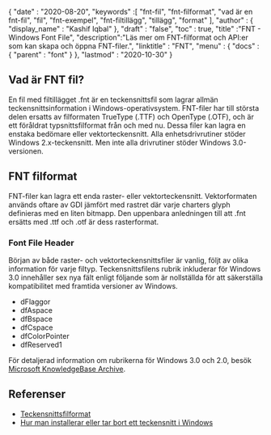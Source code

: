 {
  "date" : "2020-08-20",
  "keywords" :[ "fnt-fil", "fnt-filformat", "vad är en fnt-fil", "fil", "fnt-exempel", "fnt-filtillägg", "tillägg", "format" ],
  "author" : {
    "display_name" : "Kashif Iqbal"
},
  "draft" : "false",
  "toc" : true,
  "title" :"FNT - Windows Font File",
  "description":"Läs mer om FNT-filformat och API:er som kan skapa och öppna FNT-filer.",
  "linktitle" : "FNT",
  "menu" : {
    "docs" : {
      "parent" : "font"
}
},
  "lastmod" : "2020-10-30"
}

## Vad är FNT fil?

En fil med filtillägget .fnt är en teckensnittsfil som lagrar allmän teckensnittsinformation i Windows-operativsystem. FNT-filer har till största delen ersatts av filformaten TrueType (.TTF) och OpenType (.OTF), och är ett föråldrat typsnittsfilformat från och med nu. Dessa filer kan lagra en enstaka bedömare eller vektorteckensnitt. Alla enhetsdrivrutiner stöder Windows 2.x-teckensnitt. Men inte alla drivrutiner
stöder Windows 3.0-versionen.

## FNT filformat

FNT-filer kan lagra ett enda raster- eller vektorteckensnitt. Vektorformaten används oftare av GDI jämfört med rastret där varje charters glyph definieras med en liten bitmapp. Den uppenbara anledningen till att .fnt ersätts med .ttf och .otf är dess rasterformat.

### Font File Header
Början av både raster- och vektorteckensnittsfiler är vanlig, följt av olika information för varje filtyp. Teckensnittsfilens rubrik inkluderar för Windows 3.0 innehåller sex nya fält enligt följande som är nollställda för att säkerställa kompatibilitet med framtida versioner av Windows.

* dFlaggor
* dfAspace
* dfBspace
* dfCspace
* dfColorPointer
* dfReserved1

För detaljerad information om rubrikerna för Windows 3.0 och 2.0, besök [Microsoft KnowledgeBase Archive](https://jeffpar.github.io/kbarchive/kb/065/Q65123/).

## Referenser
* [Teckensnittsfilformat](https://jeffpar.github.io/kbarchive/kb/065/Q65123/)
* [Hur man installerar eller tar bort ett teckensnitt i Windows](https://support.microsoft.com/en-us/windows/how-to-install-or-remove-a-font-in-windows-f12d0657-2fc8-7613-c76f-88d043b334b8)

